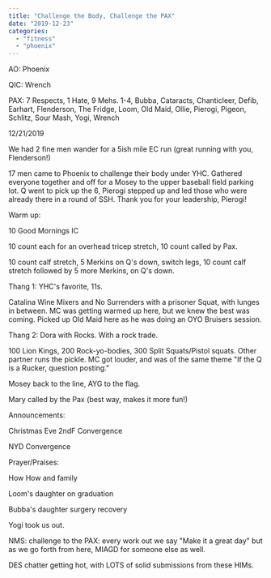 ```yaml
---
title: "Challenge the Body, Challenge the PAX"
date: "2019-12-23"
categories: 
  - "fitness"
  - "phoenix"
---
```


AO: Phoenix

QIC: Wrench

PAX: 7 Respects, 1 Hate, 9 Mehs. 1-4, Bubba, Cataracts, Chanticleer, Defib, Earhart, Flenderson, The Fridge, Loom, Old Maid, Ollie, Pierogi, Pigeon, Schlitz, Sour Mash, Yogi, Wrench

12/21/2019

We had 2 fine men wander for a 5ish mile EC run (great running with you, Flenderson!)

17 men came to Phoenix to challenge their body under YHC. Gathered everyone together and off for a Mosey to the upper baseball field parking lot. Q went to pick up the 6, Pierogi stepped up and led those who were already there in a round of SSH. Thank you for your leadership, Pierogi!

Warm up:

10 Good Mornings IC

10 count each for an overhead tricep stretch, 10 count called by Pax.

10 count calf stretch, 5 Merkins on Q's down, switch legs, 10 count calf stretch followed by 5 more Merkins, on Q's down.

Thang 1: YHC's favorite, 11s.

Catalina Wine Mixers and No Surrenders with a prisoner Squat, with lunges in between. MC was getting warmed up here, but we knew the best was coming. Picked up Old Maid here as he was doing an OYO Bruisers session.

Thang 2: Dora with Rocks. With a rock trade.

100 Lion Kings, 200 Rock-yo-bodies, 300 Split Squats/Pistol squats. Other partner runs the pickle. MC got louder, and was of the same theme "If the Q is a Rucker, question posting."

Mosey back to the line, AYG to the flag.

Mary called by the Pax (best way, makes it more fun!)

Announcements:

Christmas Eve 2ndF Convergence

NYD Convergence

Prayer/Praises:

How How and family

Loom's daughter on graduation

Bubba's daughter surgery recovery

Yogi took us out.

NMS: challenge to the PAX: every work out we say "Make it a great day" but as we go forth from here, MIAGD for someone else as well.

DES chatter getting hot, with LOTS of solid submissions from these HIMs.
